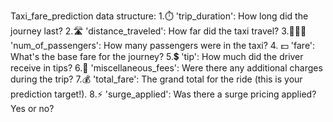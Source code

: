 Taxi_fare_prediction data structure: 1.⏱️ 'trip_duration': How long did the journey last? 2.🛣️ 'distance_traveled': How far did the taxi travel? 3.🧑‍🤝‍🧑 'num_of_passengers': How many passengers were in the taxi? 4. 💵 'fare': What's the base fare for the journey? 5.💲 'tip': How much did the driver receive in tips? 6.🎀 'miscellaneous_fees': Were there any additional charges during the trip? 7.💰 'total_fare': The grand total for the ride (this is your prediction target!). 8.⚡ 'surge_applied': Was there a surge pricing applied? Yes or no?

